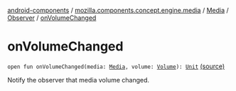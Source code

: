 [android-components](../../../index.md) / [mozilla.components.concept.engine.media](../../index.md) / [Media](../index.md) / [Observer](index.md) / [onVolumeChanged](./on-volume-changed.md)

# onVolumeChanged

`open fun onVolumeChanged(media: `[`Media`](../index.md)`, volume: `[`Volume`](../-volume/index.md)`): `[`Unit`](https://kotlinlang.org/api/latest/jvm/stdlib/kotlin/-unit/index.html) [(source)](https://github.com/mozilla-mobile/android-components/blob/master/components/concept/engine/src/main/java/mozilla/components/concept/engine/media/Media.kt#L61)

Notify the observer that media volume changed.

